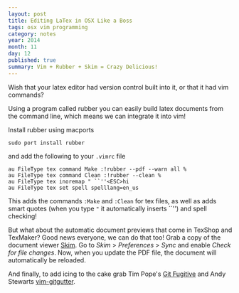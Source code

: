 ```yaml
---
layout: post
title: Editing LaTex in OSX Like a Boss
tags: osx vim programming
category: notes
year: 2014
month: 11
day: 12
published: true
summary: Vim + Rubber + Skim = Crazy Delicious!
---
```



Wish that your latex editor had version control built into it, or that it had vim commands?

Using a program called rubber you can easily build latex documents from the command line, which means we can integrate it into vim!

Install rubber using macports

```
sudo port install rubber
```

and add the following to your `.vimrc` file

```vim
au FileType tex command Make :!rubber --pdf --warn all %
au FileType tex command Clean :!rubber --clean %
au FileType tex inoremap " ``''<ESC>hi
au FileType tex set spell spelllang=en_us
```

This adds the commands ``:Make`` and ``:Clean`` for tex files, as well as adds smart quotes (when you type ``"`` it automatically inserts \`\`'') and spell checking!

But what about the automatic document previews that come in TexShop and TexMaker? 
Good news everyone, we can do that too! Grab a copy of the document viewer [Skim](http://skim-app.sourceforge.net/). 
Go to _Skim_ > _Preferences_ > _Sync_  and enable _Check for file changes_. 
Now, when you update the PDF file, the document will automatically be reloaded.

And finally, to add icing to the cake grab Tim Pope's [Git Fugitive](https://github.com/tpope/vim-fugitive) and Andy Stewarts [vim-gitgutter](https://github.com/airblade/vim-gitgutter).
